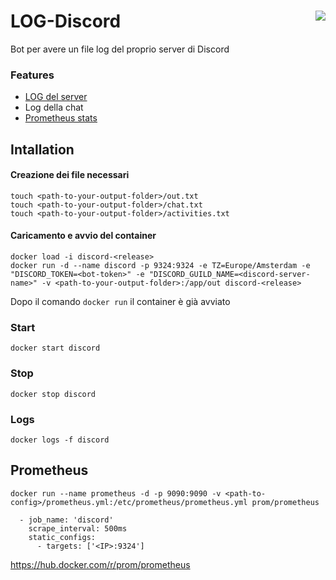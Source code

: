# LOG-Discord <img align="right" src="https://img.shields.io/badge/Status-WORKING-blue">

Bot per avere un file log del proprio server di Discord

### Features
* [LOG del server](https://github.com/Marco1097/LOG-Discord/wiki/LOG)
* Log della chat
* [Prometheus stats](https://github.com/Marco1097/LOG-Discord/wiki/Prometheus)


## Intallation
#### Creazione dei file necessari
```
touch <path-to-your-output-folder>/out.txt
touch <path-to-your-output-folder>/chat.txt
touch <path-to-your-output-folder>/activities.txt
```
#### Caricamento e avvio del container
```
docker load -i discord-<release>
docker run -d --name discord -p 9324:9324 -e TZ=Europe/Amsterdam -e "DISCORD_TOKEN=<bot-token>" -e "DISCORD_GUILD_NAME=<discord-server-name>" -v <path-to-your-output-folder>:/app/out discord-<release>
```
Dopo il comando ``` docker run ``` il container è già avviato
### Start
```docker start discord```
### Stop
```docker stop discord```
### Logs
```docker logs -f discord```

## Prometheus
```
docker run --name prometheus -d -p 9090:9090 -v <path-to-config>/prometheus.yml:/etc/prometheus/prometheus.yml prom/prometheus
```
```
  - job_name: 'discord'
    scrape_interval: 500ms
    static_configs:
      - targets: ['<IP>:9324']
```
https://hub.docker.com/r/prom/prometheus

